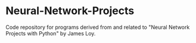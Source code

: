 # Neural-Network-Projects
Code repository for programs derived from and related to "Neural Network Projects with Python" by James Loy.
